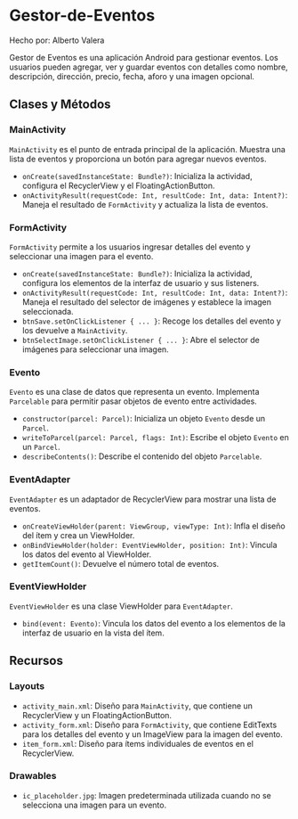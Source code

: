 # Gestor-de-Eventos
Hecho por: Alberto Valera

Gestor de Eventos es una aplicación Android para gestionar eventos. Los usuarios pueden agregar, ver y guardar eventos con detalles como nombre, descripción, dirección, precio, fecha, aforo y una imagen opcional.

## Clases y Métodos

### MainActivity

`MainActivity` es el punto de entrada principal de la aplicación. Muestra una lista de eventos y proporciona un botón para agregar nuevos eventos.

- `onCreate(savedInstanceState: Bundle?)`: Inicializa la actividad, configura el RecyclerView y el FloatingActionButton.
- `onActivityResult(requestCode: Int, resultCode: Int, data: Intent?)`: Maneja el resultado de `FormActivity` y actualiza la lista de eventos.

### FormActivity

`FormActivity` permite a los usuarios ingresar detalles del evento y seleccionar una imagen para el evento.

- `onCreate(savedInstanceState: Bundle?)`: Inicializa la actividad, configura los elementos de la interfaz de usuario y sus listeners.
- `onActivityResult(requestCode: Int, resultCode: Int, data: Intent?)`: Maneja el resultado del selector de imágenes y establece la imagen seleccionada.
- `btnSave.setOnClickListener { ... }`: Recoge los detalles del evento y los devuelve a `MainActivity`.
- `btnSelectImage.setOnClickListener { ... }`: Abre el selector de imágenes para seleccionar una imagen.

### Evento

`Evento` es una clase de datos que representa un evento. Implementa `Parcelable` para permitir pasar objetos de evento entre actividades.

- `constructor(parcel: Parcel)`: Inicializa un objeto `Evento` desde un `Parcel`.
- `writeToParcel(parcel: Parcel, flags: Int)`: Escribe el objeto `Evento` en un `Parcel`.
- `describeContents()`: Describe el contenido del objeto `Parcelable`.

### EventAdapter

`EventAdapter` es un adaptador de RecyclerView para mostrar una lista de eventos.

- `onCreateViewHolder(parent: ViewGroup, viewType: Int)`: Infla el diseño del ítem y crea un ViewHolder.
- `onBindViewHolder(holder: EventViewHolder, position: Int)`: Vincula los datos del evento al ViewHolder.
- `getItemCount()`: Devuelve el número total de eventos.

### EventViewHolder

`EventViewHolder` es una clase ViewHolder para `EventAdapter`.

- `bind(event: Evento)`: Vincula los datos del evento a los elementos de la interfaz de usuario en la vista del ítem.

## Recursos

### Layouts

- `activity_main.xml`: Diseño para `MainActivity`, que contiene un RecyclerView y un FloatingActionButton.
- `activity_form.xml`: Diseño para `FormActivity`, que contiene EditTexts para los detalles del evento y un ImageView para la imagen del evento.
- `item_form.xml`: Diseño para ítems individuales de eventos en el RecyclerView.

### Drawables

- `ic_placeholder.jpg`: Imagen predeterminada utilizada cuando no se selecciona una imagen para un evento.

